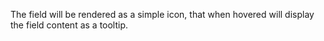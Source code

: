 The field will be rendered as a simple icon, that when hovered will display the field content as a tooltip.
